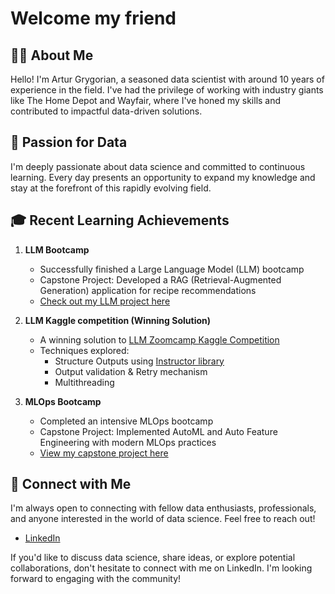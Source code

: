 # Welcome my friend

## 👨‍💻 About Me

Hello! I'm Artur Grygorian, a seasoned data scientist with around 10 years of experience in the field. I've had the privilege of working with industry giants like The Home Depot and Wayfair, where I've honed my skills and contributed to impactful data-driven solutions.

## 🚀 Passion for Data

I'm deeply passionate about data science and committed to continuous learning. Every day presents an opportunity to expand my knowledge and stay at the forefront of this rapidly evolving field.

## 🎓 Recent Learning Achievements

1. **LLM Bootcamp**
   - Successfully finished a Large Language Model (LLM) bootcamp
   - Capstone Project: Developed a RAG (Retrieval-Augmented Generation) application for recipe recommendations
   - [Check out my LLM project here](https://github.com/ArturGR3/food_search_RAG)

2. **LLM Kaggle competition (Winning Solution)**
   - A winning solution to [LLM Zoomcamp Kaggle Competition](https://www.kaggle.com/competitions/llm-zoomcamp-2024-competition/leaderboard)
   - Techniques explored:
     - Structure Outputs using [Instructor library](https://github.com/instructor-ai/instructor)
     - Output validation & Retry mechanism
     - Multithreading

3. **MLOps Bootcamp**
   - Completed an intensive MLOps bootcamp
   - Capstone Project: Implemented AutoML and Auto Feature Engineering with modern MLOps practices
   - [View my capstone project here](https://github.com/ArturGR3/MLOps-project)
     
## 🔗 Connect with Me

I'm always open to connecting with fellow data enthusiasts, professionals, and anyone interested in the world of data science. Feel free to reach out!

- [LinkedIn](https://www.linkedin.com/in/arthurgrygorian/) <!-- Replace # with your LinkedIn profile URL -->

If you'd like to discuss data science, share ideas, or explore potential collaborations, don't hesitate to connect with me on LinkedIn. I'm looking forward to engaging with the community!
